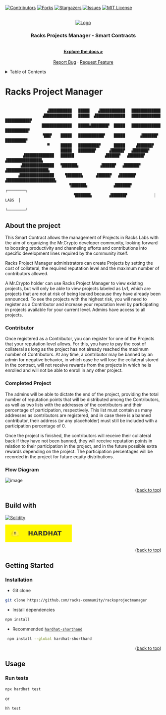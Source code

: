 <a name="readme-top"></a>

[![Contributors][contributors-shield]][contributors-url]
[![Forks][forks-shield]][forks-url]
[![Stargazers][stars-shield]][stars-url]
[![Issues][issues-shield]][issues-url]
[![MIT License][license-shield]][license-url]

<br />
<div align="center">
  <a href="https://github.com/racks-community/racksprojectmanager">
    <img src="https://avatars.githubusercontent.com/u/105239504?s=200&v=4" alt="Logo" width="120" height="120">
  </a>

<h3 align="center">Racks Projects Manager - Smart Contracts</h3>

  <p align="center">
    <br />
    <a href="https://github.com/racks-community/racksprojectmanager"><strong>Explore the docs »</strong></a>
    <br />
    <br />
    <a href="https://github.com/racks-community/racksprojectmanager/issues">Report Bug</a>
    ·
    <a href="https://github.com/racks-community/racksprojectmanager/issues">Request Feature</a>
  </p>
</div>

<!-- TABLE OF CONTENTS -->
<details>
  <summary>Table of Contents</summary>
  <ol>
    <li>
      <a href="#about-the-project">About The Project</a>
      <ul>
        <li><a href="#contributor">Contributors</a></li>
        <li><a href="#completed-project">Completed project</a></li>
        <li><a href="#flow-diagram">Flow diagram</a></li>
      </ul>
      <li><a href="#build-with">Build with</a></li>
      <li><a href="#getting-started">Getting Started</a></li>
      <ul>
        <li><a href="#installation">Installation</a></li>
      </ul>
      <li><a href="#usage">Usage</a></li>
      <ul>
        <li><a href="#run-tests">Run test</a></li>
      </ul>
    </li>
  </ol>
</details>

# Racks Project Manager

```

                   ▟██████████   █████    ▟███████████   █████████████
                 ▟████████████   █████  ▟█████████████   █████████████   ███████████▛
                ▐█████████████   █████▟███████▛  █████   █████████████   ██████████▛
                 ▜██▛    █████   ███████████▛    █████       ▟██████▛    █████████▛
                   ▀     █████   █████████▛      █████     ▟██████▛
                         █████   ███████▛      ▟█████▛   ▟██████▛
        ▟█████████████   ██████              ▟█████▛   ▟██████▛   ▟███████████████▙
       ▟██████████████   ▜██████▙          ▟█████▛   ▟██████▛   ▟██████████████████▙
      ▟███████████████     ▜██████▙      ▟█████▛   ▟██████▛   ▟█████████████████████▙
                             ▜██████▙            ▟██████▛          ┌────────┐
                               ▜██████▙        ▟██████▛            │  LABS  │
                                                                   └────────┘

```

## About the project

This Smart Contract allows the management of Projects in Racks Labs with the aim of organizing the Mr.Crypto developer community, looking forward to boosting productivity and channeling efforts and contributions into specific development lines required by the community itself.

Racks Project Manager administrators can create Projects by setting the cost of collateral, the required reputation level and the maximum number of contributors allowed.

A Mr.Crypto holder can use Racks Project Manager to view existing projects, but will only be able to view projects labeled as Lv1, which are projects that are not at risk of being leaked because they have already been announced. To see the projects with the highest risk, you will need to register as a Contributor and increase your reputation level by participating in projects available for your current level. Admins have access to all projects.

### Contributor

Once registered as a Contributor, you can register for one of the Projects that your reputation level allows. For this, you have to pay the cost of collateral as long as the project has not already reached the maximum number of Contributors.
At any time, a contributor may be banned by an admin for negative behavior, in which case he will lose the collateral stored in the contract, will not receive rewards from the projects in which he is enrolled and will not be able to enroll in any other project.

### Completed Project

The admins will be able to dictate the end of the project, providing the total number of reputation points that will be distributed among the Contributors, as well as two lists with the addresses of the contributors and their percentage of participation, respectively. This list must contain as many addresses as contributors are registered, and in case there is a banned contributor, their address (or any placeholder) must still be included with a participation percentage of 0.

Once the project is finished, the contributors will receive their collateral back if they have not been banned, they will receive reputation points in relation to their participation in the project, and in the future possible extra rewards depending on the project.
The participation percentages will be recorded in the project for future equity distributions.

### Flow Diagram

![image](https://user-images.githubusercontent.com/62185201/184548492-7c10d736-d8e4-4326-8fe8-e83164358723.png)

<p align="right">(<a href="#readme-top">back to top</a>)</p>

## Build with

 [![Solidity][Solidity.com]][Solidity-url]

 [![Hardhat][Hardhat.com]][Hardhat-url]

<p align="right">(<a href="#readme-top">back to top</a>)</p>

## Getting Started

### Installation

* Git clone

```sh
git clone https://github.com/racks-community/racksprojectmanager
```

* Install dependencies

```sh
npm install
```

* Recommended [`hardhat-shorthand`](https://hardhat.org/hardhat-runner/docs/guides/command-line-completion)

```sh
 npm install --global hardhat-shorthand
```

<p align="right">(<a href="#readme-top">back to top</a>)</p>

<!-- USAGE EXAMPLES -->
## Usage

### Run tests

```sh
npx hardhat test
```

or

```sh
hh test
```

[contributors-shield]: https://img.shields.io/github/contributors/racks-community/racksprojectmanager.svg?style=for-the-badge
[contributors-url]: https://github.com/racks-community/racksprojectmanager/graphs/contributors
[forks-shield]: https://img.shields.io/github/forks/racks-community/racksprojectmanager.svg?style=for-the-badge
[forks-url]: https://github.com/racks-community/racksprojectmanager/network/members
[stars-shield]: https://img.shields.io/github/stars/racks-community/racksprojectmanager.svg?style=for-the-badge
[stars-url]: https://github.com/racks-community/racksprojectmanager/stargazers
[issues-shield]: https://img.shields.io/github/issues/racks-community/racksprojectmanager.svg?style=for-the-badge
[issues-url]: https://github.com/racks-community/racksprojectmanager/issues
[license-shield]: https://img.shields.io/github/license/racks-community/racksprojectmanager.svg?style=for-the-badge
[license-url]: https://github.com/racks-community/racksprojectmanager/blob/master/LICENSE.txt
[Solidity.com]: https://img.shields.io/badge/Solidity-444444?style=for-the-badge&logo=solidity&logoColor=white
[Solidity-url]: https://soliditylang.org/
[Hardhat.com]: https://raw.githubusercontent.com/DanielSintimbrean/BlackJack-3.0/master/images/Hardhat-url.svg
[Hardhat-url]: https://hardhat.org/
